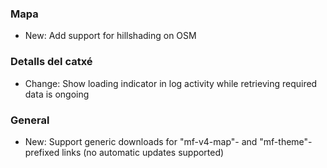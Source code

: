 
### Mapa
- New: Add support for hillshading on OSM

### Detalls del catxé
- Change: Show loading indicator in log activity while retrieving required data is ongoing

### General
- New: Support generic downloads for "mf-v4-map"- and "mf-theme"-prefixed links (no automatic updates supported)
